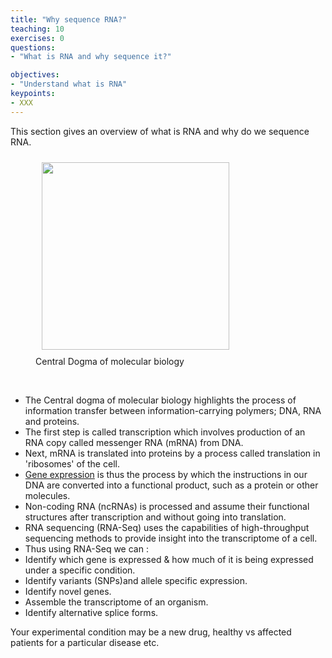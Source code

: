 ```yaml
---
title: "Why sequence RNA?"
teaching: 10
exercises: 0
questions:
- "What is RNA and why sequence it?"

objectives:
- "Understand what is RNA"
keypoints:
- XXX
---
```



This section gives an overview of what is RNA and why do we sequence RNA. 

<figure>
  <img src="{{ page.root }}/fig/central_dogma.png" style="margin:10px;height:300px" align="center"/>
    <figcaption> Central Dogma of molecular biology </figcaption>
</figure><br>
  
  
- The Central dogma of molecular biology highlights the process of information transfer between information-carrying polymers; DNA, RNA and proteins.
- The first step is called transcription which involves production of an RNA copy called messenger RNA (mRNA) from DNA. 
- Next, mRNA is translated into proteins by a process called  translation in 'ribosomes' of the cell.
- [Gene expression](https://www.yourgenome.org/facts/what-is-gene-expression) is thus the process by which the instructions in our DNA are converted into a functional product, such as a protein or other molecules.
- Non-coding RNA (ncRNAs) is processed and assume their functional structures after transcription and without going into translation.
- RNA sequencing (RNA-Seq) uses the capabilities of high-throughput sequencing methods to provide insight into the transcriptome of a cell. 
- Thus using RNA-Seq we can :
- Identify which gene is expressed & how much of it is being expressed under a specific condition.
- Identify variants (SNPs)and allele specific expression.
- Identify novel genes.
- Assemble the transcriptome of an organism.
- Identify alternative splice forms.

Your experimental condition may be a new drug, healthy vs affected patients for a particular disease etc.





